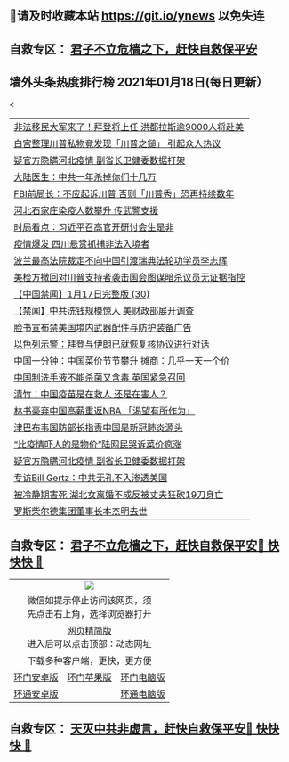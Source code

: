 ## 📩请及时收藏本站 https://git.io/ynews 以免失连</a>
## 自救专区： [君子不立危樯之下，赶快自救保平安 ](https://github.com/pwgy/td/blob/master/README.md)

## 墙外头条热度排行榜 2021年01月18日(每日更新）

 <table>
<<tr><td colspan="2" align="left"><a href="https://xpzkndbkq.azureedge.net/?name=c1268077&key=qfahckuvbefdvfja&from=gy2">非法移民大军来了！拜登将上任 洪都拉斯逾9000人将赴美</a></td></tr>
<tr><td colspan="2" align="left"><a href="https://xpzkndbkq.azureedge.net/?name=c1268080&key=qfahckuvbefdvfja&from=gy2">白宫整理川普私物竟发现「川普之鎚」 引起众人热议</a></td></tr>
<tr><td colspan="2" align="left"><a href="https://xpzkndbkq.azureedge.net/?name=c1268090&key=qfahckuvbefdvfja&from=gy2">疑官方隐瞒河北疫情 副省长卫健委数据打架</a></td></tr>
<tr><td colspan="2" align="left"><a href="https://xpzkndbkq.azureedge.net/?name=c1268067&key=qfahckuvbefdvfja&from=gy2">大陆医生：中共一年杀掉你们十几万</a></td></tr>
<tr><td colspan="2" align="left"><a href="https://xpzkndbkq.azureedge.net/?name=c1268074&key=qfahckuvbefdvfja&from=gy2">FBI前局长：不应起诉川普 否则「川普秀」恐再持续数年</a></td></tr>
<tr><td colspan="2" align="left"><a href="https://xpzkndbkq.azureedge.net/?name=c1268051&key=qfahckuvbefdvfja&from=gy2">河北石家庄染疫人数攀升 传武警支援</a></td></tr>
<tr><td colspan="2" align="left"><a href="https://xpzkndbkq.azureedge.net/?name=c1268089&key=qfahckuvbefdvfja&from=gy2">时局看点：习近平召高官开研讨会生是非</a></td></tr>
<tr><td colspan="2" align="left"><a href="https://xpzkndbkq.azureedge.net/?name=c1268088&key=qfahckuvbefdvfja&from=gy2">疫情爆发 四川悬赏抓捕非法入境者</a></td></tr>
<tr><td colspan="2" align="left"><a href="https://xpzkndbkq.azureedge.net/?name=c1268068&key=qfahckuvbefdvfja&from=gy2">波兰最高法院裁定不向中国引渡瑞典法轮功学员李志辉</a></td></tr>
<tr><td colspan="2" align="left"><a href="https://xpzkndbkq.azureedge.net/?name=c1268072&key=qfahckuvbefdvfja&from=gy2">美检方撤回对川普支持者袭击国会图谋暗杀议员无证据指控</a></td></tr>
<tr><td colspan="2" align="left"><a href="https://xpzkndbkq.azureedge.net/?name=c1268061&key=qfahckuvbefdvfja&from=gy2">【中国禁闻】1月17日完整版 (30)</a></td></tr>
<tr><td colspan="2" align="left"><a href="https://xpzkndbkq.azureedge.net/?name=c1268050&key=qfahckuvbefdvfja&from=gy2">【禁闻】中共洗钱规模惊人 美财政部展开调查</a></td></tr>
<tr><td colspan="2" align="left"><a href="https://xpzkndbkq.azureedge.net/?name=c1268076&key=qfahckuvbefdvfja&from=gy2">脸书宣布禁美国境内武器配件与防护装备广告</a></td></tr>
<tr><td colspan="2" align="left"><a href="https://xpzkndbkq.azureedge.net/?name=c1268086&key=qfahckuvbefdvfja&from=gy2">以色列示警：拜登与伊朗已就恢复核协议进行对话</a></td></tr>
<tr><td colspan="2" align="left"><a href="https://xpzkndbkq.azureedge.net/?name=c1268053&key=qfahckuvbefdvfja&from=gy2">中国一分钟：中国菜价节节攀升 摊商：几乎一天一个价</a></td></tr>
<tr><td colspan="2" align="left"><a href="https://xpzkndbkq.azureedge.net/?name=c1268071&key=qfahckuvbefdvfja&from=gy2">中国制洗手液不能杀菌又含毒 英国紧急召回</a></td></tr>
<tr><td colspan="2" align="left"><a href="https://xpzkndbkq.azureedge.net/?name=c1268065&key=qfahckuvbefdvfja&from=gy2">清竹：中国疫苗是在救人 还是在害人？</a></td></tr>
<tr><td colspan="2" align="left"><a href="https://xpzkndbkq.azureedge.net/?name=c1268075&key=qfahckuvbefdvfja&from=gy2">林书豪弃中国高薪重返NBA 「渴望有所作为」</a></td></tr>
<tr><td colspan="2" align="left"><a href="https://xpzkndbkq.azureedge.net/?name=c1268102&key=qfahckuvbefdvfja&from=gy2">津巴布韦国防部长指责中国是新冠肺炎源头</a></td></tr>
<tr><td colspan="2" align="left"><a href="https://xpzkndbkq.azureedge.net/?name=c1268095&key=qfahckuvbefdvfja&from=gy2">“比疫情吓人的是物价”陆网民哭诉菜价疯涨</a></td></tr>
<tr><td colspan="2" align="left"><a href="https://xpzkndbkq.azureedge.net/?name=c1268062&key=qfahckuvbefdvfja&from=gy2">疑官方隐瞒河北疫情 副省长卫健委数据打架</a></td></tr>
<tr><td colspan="2" align="left"><a href="https://xpzkndbkq.azureedge.net/?name=c1268091&key=qfahckuvbefdvfja&from=gy2">专访Bill Gertz：中共无孔不入渗透美国</a></td></tr>
<tr><td colspan="2" align="left"><a href="https://xpzkndbkq.azureedge.net/?name=c1268085&key=qfahckuvbefdvfja&from=gy2">被冷静期害死 湖北女离婚不成反被丈夫狂砍19刀身亡</a></td></tr>
<tr><td colspan="2" align="left"><a href="https://xpzkndbkq.azureedge.net/?name=c1268099&key=qfahckuvbefdvfja&from=gy2">罗斯柴尔德集团董事长本杰明去世</a></td></tr>

</table>


 ## 自救专区： [君子不立危樯之下，赶快自救保平安🍎 快快快 📩](https://github.com/pwgy/td/blob/master/README.md)
 
<table>
  <tr>
    <td colspan="3" align="center"><img src="https://cdn.jsdelivr.net/gh/opipe/up/oGate65.jpg"/></td>
  </tr>
  <tr>
    <td colspan="3" align="center">微信如提示停止访问该网页，须<br/>先点击右上角，选择浏览器打开</td>
  <tr>
  <tr>
    <td colspan="3" align="center"><a href="https://gitcdn.xyz/cdn/otiny/up/master/show005.htm">网页精简版</a><br/>进入后可以点击顶部：动态网址</td>
  </tr>
  <tr>
    <td colspan="3" align="center">下载多种客户端，更快，更方便</td>
  <tr>
  <tr>
    <td align="center"><a href="https://cdn.jsdelivr.net/gh/opipe/up/oGatea.apk">环门安卓版</a></td>
    <td align="center"><a href="https://x.co/odisk">环门苹果版</a></td>
    <td align="center"><a href="https://cdn.jsdelivr.net/gh/opipe/up/oGate.zip">环门电脑版</a></td>
  </tr>
  <tr>
    <td align="center"><a href="https://cdn.jsdelivr.net/gh/opipe/up/oPipe.apk">环通安卓版</a></td>
    <td align="center"></td>
    <td align="center"><a href="https://raw.githubusercontent.com/opipe/up/master/oPipe.zip">环通电脑版</a></td>
  </tr>
  
</table>


 ## 自救专区： [天灭中共非虚言，赶快自救保平安🍎 快快快 📩](https://github.com/pwgy/td/blob/master/README.md)
